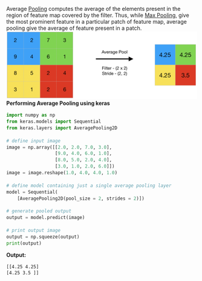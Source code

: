 Average [Pooling](Pooling%20Layer.md) computes the average of the elements present in the region of feature map covered by the filter. Thus, while [Max Pooling](Max%20Pooling.md), give the most prominent feature in a particular patch of feature map, average pooling give the average of feature present in a patch.
![average_pooling](../images/average_pooling.png)
**Performing Average Pooling using keras**
```python
import numpy as np
from keras.models import Sequential
from keras.layers import AveragePooling2D

# define input image
image = np.array([[2.0, 2.0, 7.0, 3.0],
                  [9.0, 4.0, 6.0, 1.0],
                  [8.0, 5.0, 2.0, 4.0],
                  [3.0, 1.0, 2.0, 6.0]])
image = image.reshape(1.0, 4.0, 4.0, 1.0)

# define model containing just a single average pooling layer
model = Sequential(
    [AveragePooling2D(pool_size = 2, strides = 2)])

# generate pooled output
output = model.predict(image)

# print output image
output = np.squeeze(output)
print(output)
```
**Output:**
```
[[4.25 4.25]  
[4.25 3.5 ]]
```

